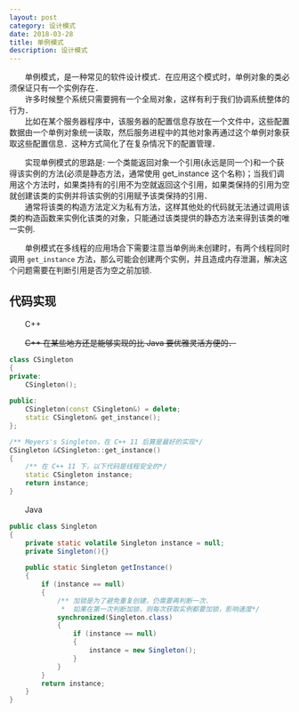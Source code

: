 ```yaml
---
layout: post
category: 设计模式
date: 2018-03-28
title: 单例模式
description: 设计模式
---
```


　　单例模式，是一种常见的软件设计模式．在应用这个模式时，单例对象的类必须保证只有一个实例存在．<br>
　　许多时候整个系统只需要拥有一个全局对象，这样有利于我们协调系统整体的行为．<br>
　　比如在某个服务器程序中，该服务器的配置信息存放在一个文件中，这些配置数据由一个单例对象统一读取，然后服务进程中的其他对象再通过这个单例对象获取这些配置信息．这种方式简化了在复杂情况下的配置管理．

　　实现单例模式的思路是: 一个类能返回对象一个引用(永远是同一个)和一个获得该实例的方法(必须是静态方法，通常使用 get_instance 这个名称)；当我们调用这个方法时，如果类持有的引用不为空就返回这个引用，如果类保持的引用为空就创建该类的实例并将该实例的引用赋予该类保持的引用．<br>
　　通常将该类的构造方法定义为私有方法，这样其他处的代码就无法通过调用该类的构造函数来实例化该类的对象，只能通过该类提供的静态方法来得到该类的唯一实例.

　　单例模式在多线程的应用场合下需要注意当单例尚未创建时，有两个线程同时调用 `get_instance` 方法，那么可能会创建两个实例，并且造成内存泄漏，解决这个问题需要在判断引用是否为空之前加锁.

## 代码实现

　　C++

　　~~C++ 在某些地方还是能够实现的比 Java 要优雅灵活方便的．~~

```C++
class CSingleton
{
private:
    CSingleton();
    
public:
    CSingleton(const CSingleton&) = delete;
    static CSingleton& get_instance();
};

/** Meyers's Singleton，在 C++ 11 后算是最好的实现*/
CSingleton &CSingleton::get_instance()
{
    /** 在 C++ 11 下，以下代码是线程安全的*/
    static CSingleton instance;
    return instance;
}
```

　　Java

```Java
public class Singleton
{
    private static volatile Singleton instance = null;
    private Singleton(){}
    
    public static Singleton getInstance()
    {
        if (instance == null)
        {
            /** 加锁是为了避免重复创建，仍需要再判断一次.
             *  如果在第一次判断加锁，则每次获取实例都要加锁，影响速度*/
            synchronized(Singleton.class)
            {
                if (instance == null)
                {
                    instance = new Singleton();
                }
            }
        }
        return instance;
    }
}
```